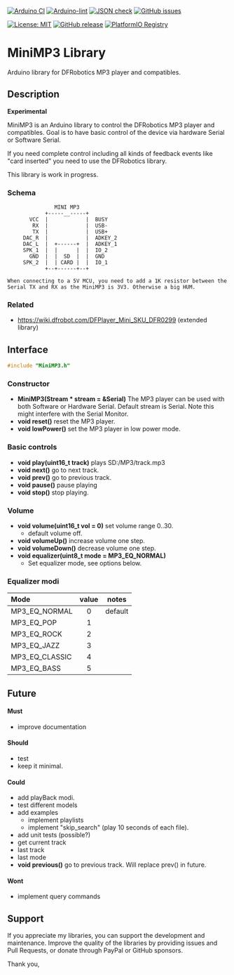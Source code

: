 
[![Arduino CI](https://github.com/RobTillaart/MiniMP3/workflows/Arduino%20CI/badge.svg)](https://github.com/marketplace/actions/arduino_ci)
[![Arduino-lint](https://github.com/RobTillaart/MiniMP3/actions/workflows/arduino-lint.yml/badge.svg)](https://github.com/RobTillaart/MiniMP3/actions/workflows/arduino-lint.yml)
[![JSON check](https://github.com/RobTillaart/MiniMP3/actions/workflows/jsoncheck.yml/badge.svg)](https://github.com/RobTillaart/MiniMP3/actions/workflows/jsoncheck.yml)
[![GitHub issues](https://img.shields.io/github/issues/RobTillaart/MiniMP3.svg)](https://github.com/RobTillaart/MiniMP3/issues)

[![License: MIT](https://img.shields.io/badge/license-MIT-green.svg)](https://github.com/RobTillaart/MiniMP3/blob/master/LICENSE)
[![GitHub release](https://img.shields.io/github/release/RobTillaart/MiniMP3.svg?maxAge=3600)](https://github.com/RobTillaart/MiniMP3/releases)
[![PlatformIO Registry](https://badges.registry.platformio.org/packages/robtillaart/library/MiniMP3.svg)](https://registry.platformio.org/libraries/robtillaart/MiniMP3)


# MiniMP3 Library

Arduino library for DFRobotics MP3 player and compatibles.


## Description

**Experimental**

MiniMP3 is an Arduino library to control the DFRobotics MP3 player and compatibles.
Goal is to have basic control of the device via hardware Serial or Software Serial.

If you need complete control including all kinds of feedback events like
"card inserted" you need to use the DFRobotics library.

This library is work in progress.


### Schema

```
               MINI MP3
            +-----__-----+
       VCC  |            |  BUSY
        RX  |            |  USB-
        TX  |            |  USB+
     DAC_R  |            |  ADKEY_2
     DAC_L  |  +------+  |  ADKEY_1
     SPK_1  |  |      |  |  IO_2
       GND  |  |  SD  |  |  GND
     SPK_2  |  | CARD |  |  IO_1
            +--+------+--+

When connecting to a 5V MCU, you need to add a 1K resistor between the
Serial TX and RX as the MiniMP3 is 3V3. Otherwise a big HUM.
```


### Related

- https://wiki.dfrobot.com/DFPlayer_Mini_SKU_DFR0299  (extended library)


## Interface

```cpp
#include "MiniMP3.h"
```

### Constructor

- **MiniMP3(Stream \* stream = &Serial)** The MP3 player can be used with
both Software or Hardware Serial.
Default stream is Serial. Note this might interfere with the Serial Monitor.
- **void reset()** reset the MP3 player.
- **void lowPower()** set the MP3 player in low power mode.


### Basic controls

- **void play(uint16_t track)** plays SD:/MP3/track.mp3
- **void next()** go to next track.
- **void prev()** go to previous track.
- **void pause()** pause playing
- **void stop()** stop playing.


### Volume

- **void volume(uint16_t vol = 0)** set volume range 0..30. 
  - default volume off.
- **void volumeUp()** increase volume one step.
- **void volumeDown()** decrease volume one step.
- **void equalizer(uint8_t mode = MP3_EQ_NORMAL)** 
  - Set equalizer mode, see options below.


### Equalizer modi

|  Mode            |  value  |  notes    |
|:-----------------|:-------:|:---------:|
|  MP3_EQ_NORMAL   |    0    |  default
|  MP3_EQ_POP      |    1    |
|  MP3_EQ_ROCK     |    2    |
|  MP3_EQ_JAZZ     |    3    |
|  MP3_EQ_CLASSIC  |    4    |
|  MP3_EQ_BASS     |    5    |


## Future

#### Must

- improve documentation

#### Should

- test
- keep it minimal.

#### Could

- add playBack modi.
- test different models
- add examples
  - implement playlists
  - implement "skip_search" (play 10 seconds of each file).
- add unit tests (possible?)
- get current track
- last track
- last mode
- **void previous()** go to previous track. Will replace prev() in future.

#### Wont

- implement query commands


## Support

If you appreciate my libraries, you can support the development and maintenance.
Improve the quality of the libraries by providing issues and Pull Requests, or
donate through PayPal or GitHub sponsors.

Thank you,

